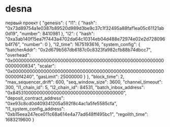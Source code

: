 # desna
первый проект
{
  "genesis": {
    "l1": {
      "hash": "0x73d89754a1e0387b89520d989d3be9c37c1f32495a88faf1ea05c61121ab0d19",
      "number": 8410981
    },
    "l2": {
      "hash": "0xa3ab140f15ea7f7443a4702da64c10314eb04d488e72974e02e2d728096b4f76",
      "number": 0
    },
    "l2_time": 1675193616,
    "system_config": {
      "batcherAddr": "0x2d679b567db6187c0c8323fa982cfb88b74dbcc7",
      "overhead": "0x0000000000000000000000000000000000000000000000000000000000000834",
      "scalar": "0x00000000000000000000000000000000000000000000000000000000000f4240",
      "gasLimit": 25000000
    }
  },
  "block_time": 2,
  "max_sequencer_drift": 600,
  "seq_window_size": 3600,
  "channel_timeout": 300,
  "l1_chain_id": 5,
  "l2_chain_id": 84531,
  "batch_inbox_address": "0x8453100000000000000000000000000000000000",
  "deposit_contract_address": "0xe93c8cd0d409341205a592f8c4ac1a5fe5585cfa",
  "l1_system_config_address": "0xb15eea247ece011c68a614e4a77ad648ff495bc1",
  "regolith_time": 1683219600
}
